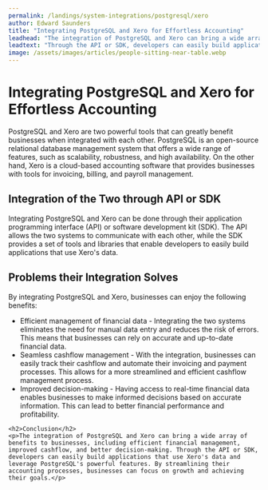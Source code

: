 ```yaml
---
permalink: /landings/system-integrations/postgresql/xero
author: Edward Saunders
title: "Integrating PostgreSQL and Xero for Effortless Accounting"
leadhead: "The integration of PostgreSQL and Xero can bring a wide array of benefits to businesses, including efficient financial management, improved cashflow, and better decision-making"
leadtext: "Through the API or SDK, developers can easily build applications that use Xero's data and leverage PostgreSQL's powerful features. By streamlining their accounting processes, businesses can focus on growth and achieving their goals."
image: /assets/images/articles/people-sitting-near-table.webp
---
```

<div class="arttext">	<h1>Integrating PostgreSQL and Xero for Effortless Accounting</h1>
	<p>PostgreSQL and Xero are two powerful tools that can greatly benefit businesses when integrated with each other. PostgreSQL is an open-source relational database management system that offers a wide range of features, such as scalability, robustness, and high availability. On the other hand, Xero is a cloud-based accounting software that provides businesses with tools for invoicing, billing, and payroll management.</p>
	<h2>Integration of the Two through API or SDK</h2>
	<p>Integrating PostgreSQL and Xero can be done through their application programming interface (API) or software development kit (SDK). The API allows the two systems to communicate with each other, while the SDK provides a set of tools and libraries that enable developers to easily build applications that use Xero's data.</p>
	<h2>Problems their Integration Solves</h2>
	<p>By integrating PostgreSQL and Xero, businesses can enjoy the following benefits:</p>
	<ul>
		<li>Efficient management of financial data - Integrating the two systems eliminates the need for manual data entry and reduces the risk of errors. This means that businesses can rely on accurate and up-to-date financial data.</li>
		<li>Seamless cashflow management - With the integration, businesses can easily track their cashflow and automate their invoicing and payment processes. This allows for a more streamlined and efficient cashflow management process.</li>
		<li>Improved decision-making - Having access to real-time financial data enables businesses to make informed decisions based on accurate information. This can lead to better financial performance and profitability.</li>
	</ul>

	<h2>Conclusion</h2>
	<p>The integration of PostgreSQL and Xero can bring a wide array of benefits to businesses, including efficient financial management, improved cashflow, and better decision-making. Through the API or SDK, developers can easily build applications that use Xero's data and leverage PostgreSQL's powerful features. By streamlining their accounting processes, businesses can focus on growth and achieving their goals.</p>
</div>